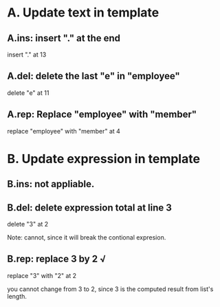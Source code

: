 # A. Update text in template
## A.ins: insert "." at the end 
insert "." at 13

## A.del: delete the last "e" in "employee"
delete "e" at 11

## A.rep: Replace "employee" with "member" 
replace "employee" with "member" at 4

# B. Update expression in template

## B.ins: not appliable.

## B.del: delete expression total at line 3 
delete "3" at 2 

Note: cannot, since it will break the contional expresion.

## B.rep: replace 3 by 2 √
replace "3" with "2" at 2

you cannot change from 3 to 2, since 3 is the computed result from list's length.
